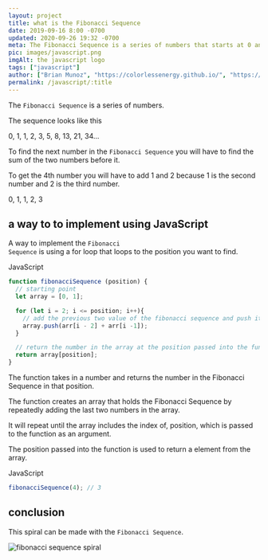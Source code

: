 ```yaml
---
layout: project
title: what is the Fibonacci Sequence
date: 2019-09-16 8:00 -0700
updated: 2020-09-26 19:32 -0700
meta: The Fibonacci Sequence is a series of numbers that starts at 0 and 1. The next number in the series is the sum of the last two numbers.
pic: images/javascript.png
imgAlt: the javascript logo
tags: ["javascript"]
author: ["Brian Munoz", "https://colorlessenergy.github.io/", "https://github.com/colorlessenergy"]
permalink: /javascript/:title
---
```


The <code class="highlight__code">Fibonacci Sequence</code> is a series of numbers. 

The sequence looks like this

0, 1, 1, 2, 3, 5, 8, 13, 21, 34...

To find the next number in the <code class="highlight__code">Fibonacci Sequence</code> you will have to find the sum of the two numbers before it.

To get the 4th number you will have to add 1 and 2 because 1 is the second number and 2 is the third number.

0, 1, 1, 2, 3

## a way to to implement using JavaScript
 
A way to implement the <code class="highlight__code">Fibonacci Sequence</code> is using a for loop that loops to the position you want to find.

<p class="highlight__file-desc">JavaScript</p>

```javascript
function fibonacciSequence (position) {
  // starting point
  let array = [0, 1];

  for (let i = 2; i <= position; i++){
    // add the previous two value of the fibonacci sequence and push it into the array
    array.push(arr[i - 2] + arr[i -1]);
  }

  // return the number in the array at the position passed into the function
  return array[position];
}
```

The function takes in a number and returns the number in the Fibonacci Sequence in that position.

The function creates an array that holds the Fibonacci Sequence by repeatedly adding the last two numbers in the array.

It will repeat until the array includes the index of, position, which is passed to the function as an argument.

The position passed into the function is used to return a element from the array.

<p class="highlight__file-desc">JavaScript</p>

```javascript
fibonacciSequence(4); // 3
```
 
## conclusion
 
This spiral can be made with the <code class="highlight__code">Fibonacci Sequence</code>.

<div class="center background-color-white">
  <img src="{{ site.baseurl }}/images/fibonacci-sequence/fibonacci.png" alt="fibonacci sequence spiral" title="fibonacci sequence spiral">
</div>